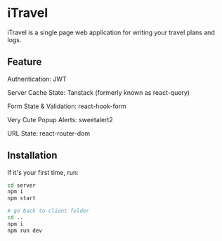 # iTravel

iTravel is a single page web application for writing your travel plans and logs.

## Feature

Authentication: JWT

<!-- Global State: Zustand -->

Server Cache State: Tanstack (formerly known as react-query)

Form State & Validation: react-hook-form

Very Cute Popup Alerts: sweetalert2

URL State: react-router-dom

## Installation

If it's your first time, run:

```bash
cd server
npm i
npm start

# go back to client folder
cd ..
npm i
npm run dev
```
